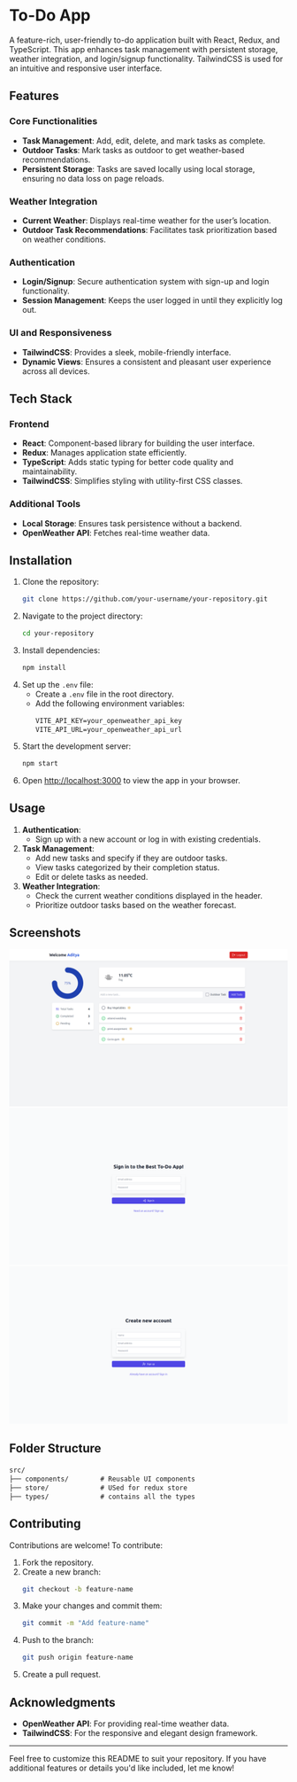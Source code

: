 # To-Do App

A feature-rich, user-friendly to-do application built with React, Redux, and TypeScript. This app enhances task management with persistent storage, weather integration, and login/signup functionality. TailwindCSS is used for an intuitive and responsive user interface.

## Features

### Core Functionalities
- **Task Management**: Add, edit, delete, and mark tasks as complete.
- **Outdoor Tasks**: Mark tasks as outdoor to get weather-based recommendations.
- **Persistent Storage**: Tasks are saved locally using local storage, ensuring no data loss on page reloads.

### Weather Integration
- **Current Weather**: Displays real-time weather for the user’s location.
- **Outdoor Task Recommendations**: Facilitates task prioritization based on weather conditions.

### Authentication
- **Login/Signup**: Secure authentication system with sign-up and login functionality.
- **Session Management**: Keeps the user logged in until they explicitly log out.

### UI and Responsiveness
- **TailwindCSS**: Provides a sleek, mobile-friendly interface.
- **Dynamic Views**: Ensures a consistent and pleasant user experience across all devices.

## Tech Stack

### Frontend
- **React**: Component-based library for building the user interface.
- **Redux**: Manages application state efficiently.
- **TypeScript**: Adds static typing for better code quality and maintainability.
- **TailwindCSS**: Simplifies styling with utility-first CSS classes.

### Additional Tools
- **Local Storage**: Ensures task persistence without a backend.
- **OpenWeather API**: Fetches real-time weather data.

## Installation

1. Clone the repository:
   ```bash
   git clone https://github.com/your-username/your-repository.git
   ```
2. Navigate to the project directory:
   ```bash
   cd your-repository
   ```
3. Install dependencies:
   ```bash
   npm install
   ```
4. Set up the `.env` file:
   - Create a `.env` file in the root directory.
   - Add the following environment variables:
     ```env
     VITE_API_KEY=your_openweather_api_key
     VITE_API_URL=your_openweather_api_url
     ```
5. Start the development server:
   ```bash
   npm start
   ```
6. Open [http://localhost:3000](http://localhost:3000) to view the app in your browser.

## Usage

1. **Authentication**:
   - Sign up with a new account or log in with existing credentials.
2. **Task Management**:
   - Add new tasks and specify if they are outdoor tasks.
   - View tasks categorized by their completion status.
   - Edit or delete tasks as needed.
3. **Weather Integration**:
   - Check the current weather conditions displayed in the header.
   - Prioritize outdoor tasks based on the weather forecast.

## Screenshots


![Task List](Home.png)
![Login](Login.png)
![SignUp](SignUp.png)


## Folder Structure

```plaintext
src/
├── components/        # Reusable UI components
├── store/             # USed for redux store
├── types/             # contains all the types

```

## Contributing

Contributions are welcome! To contribute:

1. Fork the repository.
2. Create a new branch:
   ```bash
   git checkout -b feature-name
   ```
3. Make your changes and commit them:
   ```bash
   git commit -m "Add feature-name"
   ```
4. Push to the branch:
   ```bash
   git push origin feature-name
   ```
5. Create a pull request.


## Acknowledgments

- **OpenWeather API**: For providing real-time weather data.
- **TailwindCSS**: For the responsive and elegant design framework.

---

Feel free to customize this README to suit your repository. If you have additional features or details you'd like included, let me know!


